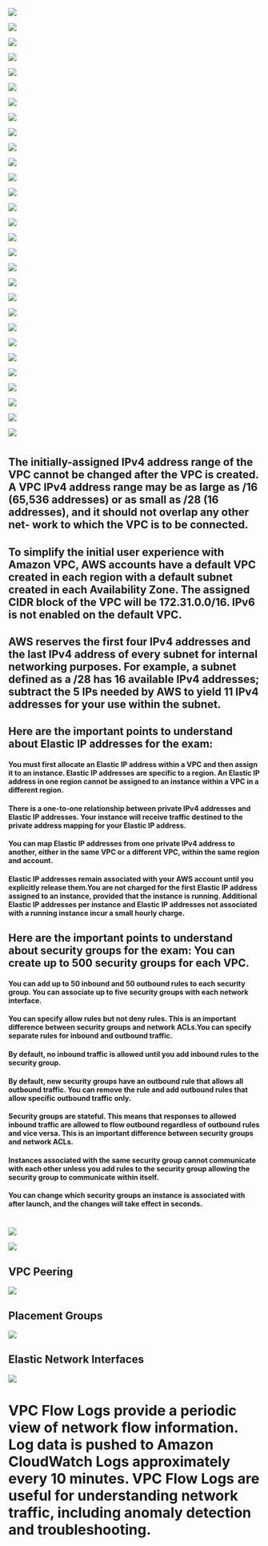 ![](https://user-images.githubusercontent.com/26511983/73139219-5c0aac80-4031-11ea-8feb-8342105d4ff9.png)

![](https://user-images.githubusercontent.com/26511983/73139296-46e24d80-4032-11ea-84fd-625fa91a0c2d.png)

![](https://user-images.githubusercontent.com/26511983/73139307-66797600-4032-11ea-86a4-e2475e2ca28d.png)

![](https://user-images.githubusercontent.com/26511983/73139340-c1ab6880-4032-11ea-9e8e-6b164d11a94d.png)

![](https://user-images.githubusercontent.com/26511983/73139529-814cea00-4034-11ea-9528-01251411b80b.png)

![](https://user-images.githubusercontent.com/26511983/73139600-2f589400-4035-11ea-8a35-5f4744262582.png)

![](https://user-images.githubusercontent.com/26511983/73139606-46978180-4035-11ea-8609-1295333ff9f0.png)

![](https://user-images.githubusercontent.com/26511983/73139638-a3933780-4035-11ea-8757-faf5d96ba4fc.png)

![](https://user-images.githubusercontent.com/26511983/73139687-2b794180-4036-11ea-9998-04a08a085e90.png)

![](https://user-images.githubusercontent.com/26511983/73139723-8f036f00-4036-11ea-96ea-d49abe4f0770.png)

![](https://user-images.githubusercontent.com/26511983/73139747-ca9e3900-4036-11ea-9b02-a18cc436273e.png)

![](https://user-images.githubusercontent.com/26511983/73139786-38e2fb80-4037-11ea-97e1-fb76a9385ef5.png)

![](https://user-images.githubusercontent.com/26511983/73139839-d9392000-4037-11ea-8ed1-a60ce766e28f.png)

![](https://user-images.githubusercontent.com/26511983/73139846-ec4bf000-4037-11ea-8194-eedbc8a8b306.png)

![](https://user-images.githubusercontent.com/26511983/73139891-65e3de00-4038-11ea-865a-75c98b968386.png)

![](https://user-images.githubusercontent.com/26511983/73139931-e276bc80-4038-11ea-9fd3-4cc3e26e798f.png)

![](https://user-images.githubusercontent.com/26511983/73139943-033f1200-4039-11ea-9a67-89bdb8d76bc0.png)

![](https://user-images.githubusercontent.com/26511983/73139965-341f4700-4039-11ea-97d4-8be3442c5f1f.png)

![](https://user-images.githubusercontent.com/26511983/73140003-a5f79080-4039-11ea-91fe-3ef9c7dc54fa.png)

![](https://user-images.githubusercontent.com/26511983/73142130-f8907700-4050-11ea-9356-5125d2e97aeb.png)

![](https://user-images.githubusercontent.com/26511983/73142230-0abee500-4052-11ea-93e9-ee4b97d24a38.png)


![](https://user-images.githubusercontent.com/26511983/70856789-aaf8ea00-1ea8-11ea-8a4d-d26e81c18016.png)

![](https://user-images.githubusercontent.com/26511983/71448911-b9e16700-2708-11ea-982d-70c156959691.png)

![](https://user-images.githubusercontent.com/26511983/71448990-2741c780-270a-11ea-8955-bfbd1a96ddbd.png)

![](https://user-images.githubusercontent.com/26511983/71449110-037f8100-270c-11ea-96f0-9b23426d5a8d.png)

![](https://user-images.githubusercontent.com/26511983/71449167-16df1c00-270d-11ea-95e5-4eda20becdec.png)

![](https://user-images.githubusercontent.com/26511983/71449169-370edb00-270d-11ea-97df-c1cfd2bfc8e9.png)

![](https://user-images.githubusercontent.com/26511983/71449176-645b8900-270d-11ea-82c4-c98734360e7e.png)

![](https://user-images.githubusercontent.com/26511983/71449220-2b6fe400-270e-11ea-890d-981800df4a01.png)

#
## The initially-assigned IPv4 address range of the VPC cannot be changed after the VPC is created. A VPC IPv4 address range may be as large as /16 (65,536 addresses) or as small as /28 (16 addresses), and it should not overlap any other net- work to which the VPC is to be connected.

## To simplify the initial user experience with Amazon VPC, AWS accounts have a default VPC created in each region with a default subnet created in each Availability Zone. The assigned CIDR block of the VPC will be 172.31.0.0/16. IPv6 is not enabled on the default VPC.

## AWS reserves the first four IPv4 addresses and the last IPv4 address of every subnet for internal networking purposes. For example, a subnet defined as a /28 has 16 available IPv4 addresses; subtract the 5 IPs needed by AWS to yield 11 IPv4 addresses for your use within the subnet.

## Here are the important points to understand about Elastic IP addresses for the exam:
####  You must first allocate an Elastic IP address within a VPC and then assign it to an instance. Elastic IP addresses are specific to a region. An Elastic IP address in one region cannot be assigned to an instance within a VPC in a different region.
####  There is a one-to-one relationship between private IPv4 addresses and Elastic IP addresses. Your instance will receive traffic destined to the private address mapping for your Elastic IP address.
####  You can map Elastic IP addresses from one private IPv4 address to another, either in the same VPC or a different VPC, within the same region and account.
####  Elastic IP addresses remain associated with your AWS account until you explicitly release them.You are not charged for the first Elastic IP address assigned to an instance, provided that the instance is running. Additional Elastic IP addresses per instance and Elastic IP addresses not associated with a running instance incur a small hourly charge.

## Here are the important points to understand about security groups for the exam: You can create up to 500 security groups for each VPC.
#### You can add up to 50 inbound and 50 outbound rules to each security group. You can associate up to five security groups with each network interface.
  
#### You can specify allow rules but not deny rules. This is an important difference between security groups and network ACLs.You can specify separate rules for inbound and outbound traffic.

#### By default, no inbound traffic is allowed until you add inbound rules to the security group.

#### By default, new security groups have an outbound rule that allows all outbound traffic. You can remove the rule and add outbound rules that allow specific outbound traffic only.

#### Security groups are stateful. This means that responses to allowed inbound traffic are allowed to flow outbound regardless of outbound rules and vice versa. This is an important difference between security groups and network ACLs.

#### Instances associated with the same security group cannot communicate with each other unless you add rules to the security group allowing the security group to communicate within itself.

#### You can change which security groups an instance is associated with after launch, and the changes will take effect in seconds.
# 

![](https://user-images.githubusercontent.com/26511983/71450760-d217ad00-272d-11ea-8199-9e0edfd8d22b.png)

![](https://user-images.githubusercontent.com/26511983/71450783-7ef22a00-272e-11ea-8296-77cf7aca894a.png)

## VPC Peering
![](https://user-images.githubusercontent.com/26511983/71450803-dd1f0d00-272e-11ea-88eb-ca723114ac88.png)


## Placement Groups

![](https://user-images.githubusercontent.com/26511983/71450811-00e25300-272f-11ea-969f-4d0db74cc47a.png)

## Elastic Network Interfaces
![](https://user-images.githubusercontent.com/26511983/71450821-28d1b680-272f-11ea-9358-d4604bc6554b.png)

# VPC Flow Logs provide a periodic view of network flow information. Log data is pushed to Amazon CloudWatch Logs approximately every 10 minutes. VPC Flow Logs are useful for understanding network traffic, including anomaly detection and troubleshooting.


